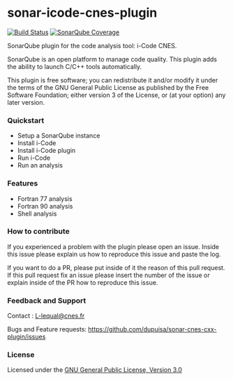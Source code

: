 # sonar-icode-cnes-plugin
[![Build Status](https://travis-ci.org/lequal/sonar-icode-cnes-plugin.svg?branch=master)](https://travis-ci.org/lequal/sonar-icode-cnes-plugin)
[![SonarQube Coverage](https://sonarcloud.io/api/badges/gate?key=fr.cnes.sonarqube.plugins:sonar-icode-plugin)](https://sonarcloud.io/dashboard?id=fr.cnes.sonarqube.plugins%3Asonar-icode-plugin)

SonarQube plugin for the code analysis tool: i-Code CNES.

SonarQube is an open platform to manage code quality. This plugin adds the ability to launch C/C++ tools automatically.

This plugin is free software; you can redistribute it and/or modify it under the terms of the GNU General Public License as published by the Free Software Foundation; either version 3 of the License, or (at your option) any later version.

### Quickstart
- Setup a SonarQube instance
- Install i-Code
- Install i-Code plugin
- Run i-Code
- Run an analysis

### Features
- Fortran 77 analysis
- Fortran 90 analysis
- Shell analysis

### How to contribute
If you experienced a problem with the plugin please open an issue. Inside this issue please explain us how to reproduce this issue and paste the log. 

If you want to do a PR, please put inside of it the reason of this pull request. If this pull request fix an issue please insert the number of the issue or explain inside of the PR how to reproduce this issue.

### Feedback and Support
Contact : L-lequal@cnes.fr

Bugs and Feature requests: https://github.com/dupuisa/sonar-cnes-cxx-plugin/issues

### License
Licensed under the [GNU General Public License, Version 3.0](https://www.gnu.org/licenses/gpl.txt)